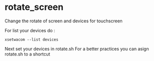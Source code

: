 # rotate_screen
Change the rotate of screen and devices for touchscreen
 
For list your devices do : 

    xsetwacom --list devices


Next set your devices in rotate.sh 
For a better practices you can asign rotate.sh to a shortcut